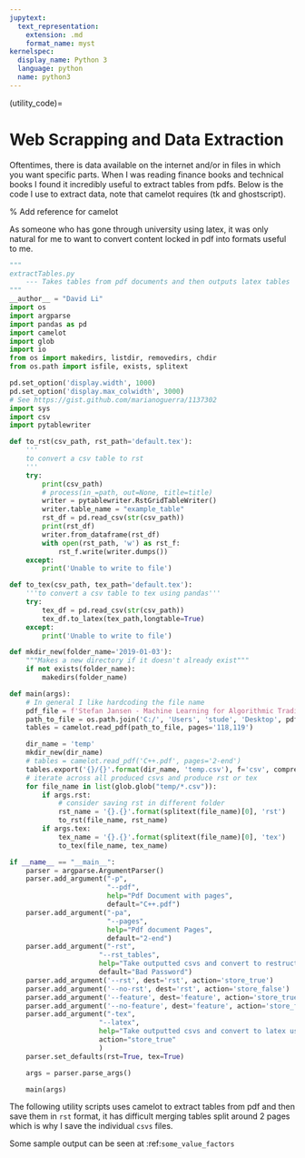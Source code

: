 ```yaml
---
jupytext:
  text_representation:
    extension: .md
    format_name: myst
kernelspec:
  display_name: Python 3
  language: python
  name: python3
---
```


(utility_code)=
# Web Scrapping and Data Extraction

Oftentimes, there is data available on the internet and/or in files in which you want specific parts. When I was reading finance books and technical books I found it incredibly useful to extract tables from pdfs. Below is the code I use to extract data, note that camelot requires (tk and ghostscript).

% Add reference for camelot

As someone who has gone through university using latex, it was only natural for me to want to convert content locked in pdf into formats useful to me.

```python
"""
extractTables.py
    --- Takes tables from pdf documents and then outputs latex tables
"""
__author__ = "David Li"
import os
import argparse 
import pandas as pd
import camelot
import glob
import io
from os import makedirs, listdir, removedirs, chdir
from os.path import isfile, exists, splitext

pd.set_option('display.width', 1000)
pd.set_option('display.max_colwidth', 3000)
# See https://gist.github.com/marianoguerra/1137302
import sys
import csv
import pytablewriter

def to_rst(csv_path, rst_path='default.tex'):
    '''
    to convert a csv table to rst
    '''
    try:
        print(csv_path)
        # process(in_=path, out=None, title=title)
        writer = pytablewriter.RstGridTableWriter()
        writer.table_name = "example_table"
        rst_df = pd.read_csv(str(csv_path))
        print(rst_df)
        writer.from_dataframe(rst_df)
        with open(rst_path, 'w') as rst_f:
            rst_f.write(writer.dumps())
    except:
        print('Unable to write to file')

def to_tex(csv_path, tex_path='default.tex'):
    '''to convert a csv table to tex using pandas'''
    try:
        tex_df = pd.read_csv(str(csv_path))
        tex_df.to_latex(tex_path,longtable=True)
    except:
        print('Unable to write to file')

def mkdir_new(folder_name='2019-01-03'):
    """Makes a new directory if it doesn't already exist"""
    if not exists(folder_name):
        makedirs(folder_name)

def main(args):
    # In general I like hardcoding the file name
    pdf_file = f'Stefan Jansen - Machine Learning for Algorithmic Trading_ Predictive models to extract signals from market and alternative data for systematic trading strategies with Python, 2nd Edition (2020, Packt Publishing) - li.pdf'
    path_to_file = os.path.join('C:/', 'Users', 'stude', 'Desktop', pdf_file)
    tables = camelot.read_pdf(path_to_file, pages='118,119')

    dir_name = 'temp'
    mkdir_new(dir_name)
    # tables = camelot.read_pdf('C++.pdf', pages='2-end')
    tables.export('{}/{}'.format(dir_name, 'temp.csv'), f='csv', compress=False)
    # iterate across all produced csvs and produce rst or tex
    for file_name in list(glob.glob("temp/*.csv")):
        if args.rst:
            # consider saving rst in different folder 
            rst_name = '{}.{}'.format(splitext(file_name)[0], 'rst')
            to_rst(file_name, rst_name)
        if args.tex:
            tex_name = '{}.{}'.format(splitext(file_name)[0], 'tex')
            to_tex(file_name, tex_name)

if __name__ == "__main__":
    parser = argparse.ArgumentParser()
    parser.add_argument("-p", 
                        "--pdf", 
                        help="Pdf Document with pages", 
                        default="C++.pdf") 
    parser.add_argument("-pa", 
                        "--pages", 
                        help="Pdf document Pages",
                        default="2-end") 
    parser.add_argument("-rst", 
                      "--rst_tables", 
                      help="Take outputted csvs and convert to restructured text using pandoc",
                      default="Bad Password")
    parser.add_argument('--rst', dest='rst', action='store_true')
    parser.add_argument('--no-rst', dest='rst', action='store_false')
    parser.add_argument('--feature', dest='feature', action='store_true')
    parser.add_argument('--no-feature', dest='feature', action='store_false')
    parser.add_argument("-tex", 
                      "--latex", 
                      help="Take outputted csvs and convert to latex using pandas",
                      action="store_true"
                      ) 
    parser.set_defaults(rst=True, tex=True)

    args = parser.parse_args()

    main(args)
```

The following utility scripts uses camelot to extract tables from pdf and then save them in `rst` format, it has difficult merging tables split around 2 pages which is why I save the individual `csvs` files.

Some sample output can be seen at :ref:`some_value_factors`